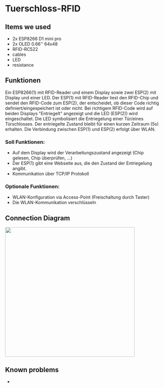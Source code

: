 # Tuerschloss-RFID

## Items we used
- 2x ESP8266 D1 mini pro
- 2x OLED 0.66'' 64x48
- RFID-RC522
- cables
- LED
- resistance

## Funktionen
Ein ESP8266(1) mit RFID-Reader und einem Display sowie zwei ESP(2) mit Display und einer LED.
Der ESP(1) mit RFID-Reader liest den RFID-Chip und sendet den RFID-Code zum ESP(2), der
entscheidet, ob dieser Code richtig definiert/eingespeichert ist oder nicht. Bei richtigem RFID-Code
wird auf beiden Displays "Entriegelt" angezeigt und die LED (ESP(2)) wird eingeschaltet. Die LED
symbolisiert die Entriegelung einer Tür/eines Türschlosses. Der entriegelte Zustand bleibt für einen
kurzen Zeitraum (5s) erhalten. Die Verbindung zwischen ESP(1) und ESP(2) erfolgt über WLAN.

### Soll Funktionen:
- Auf dem Display wird der Verarbeitungszustand angezeigt (Chip gelesen, Chip überprüfen, …)
- Der ESP(1) gibt eine Webseite aus, die den Zustand der Entriegelung angibt.
- Kommunikation über TCP/IP Protokoll

### Optionale Funktionen:
- WLAN-Konfiguration via Access-Point (Freischaltung durch Taster)
- Die WLAN-Kommunikation verschlüsseln

## Connection Diagram
<img width="419" src="https://github.com/GalacticCodeGambit/Tuerschloss-RFID/assets/150372421/607786e3-a26c-4ede-8bcb-3764e9ef0c5a">

## Known problems
- 
